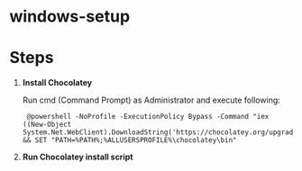 # windows-setup

Steps
=====

1. **Install Chocolatey**

	Run cmd (Command Prompt) as Administrator and execute following:
	
		@powershell -NoProfile -ExecutionPolicy Bypass -Command "iex ((New-Object System.Net.WebClient).DownloadString('https://chocolatey.org/upgrade.ps1'))" && SET "PATH=%PATH%;%ALLUSERSPROFILE%\chocolatey\bin"

2. **Run Chocolatey install script**


		
		


